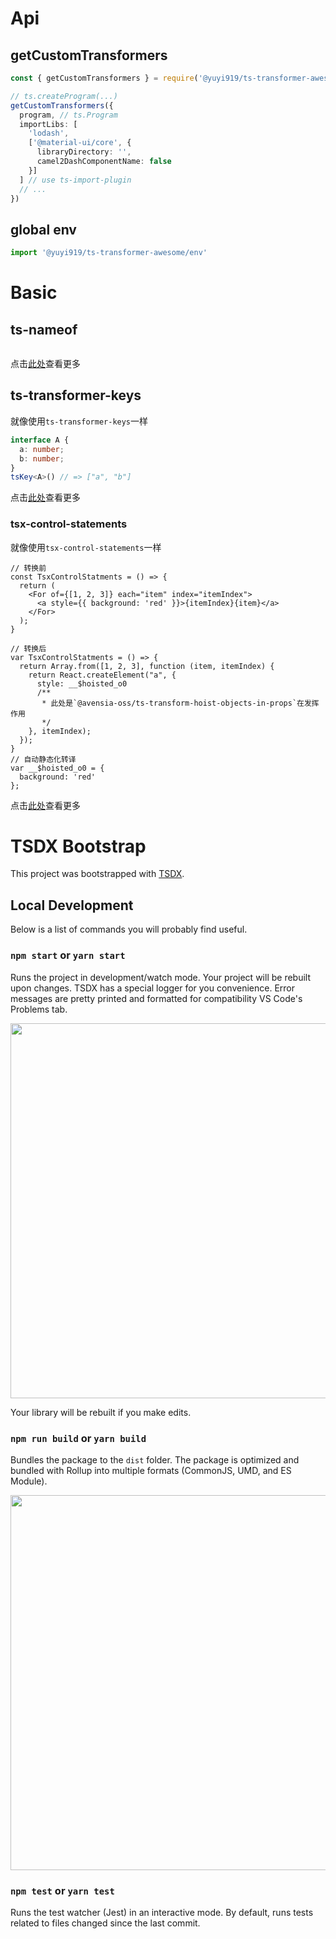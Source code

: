 # Api

## getCustomTransformers
```ts
const { getCustomTransformers } = require('@yuyi919/ts-transformer-awesome')

// ts.createProgram(...)
getCustomTransformers({
  program, // ts.Program
  importLibs: [
    'lodash',
    ['@material-ui/core', {
      libraryDirectory: '',
      camel2DashComponentName: false
    }]
  ] // use ts-import-plugin
  // ...
})

``` 

## global env
```ts
import '@yuyi919/ts-transformer-awesome/env'

```

# Basic

## ts-nameof
```ts


```
点击[此处](https://github.com/dsherret/ts-nameof/tree/master/packages/ts-nameof)查看更多

## ts-transformer-keys

就像使用`ts-transformer-keys`一样
```ts
interface A {
  a: number;
  b: number;
}
tsKey<A>() // => ["a", "b"]
```

点击[此处](https://github.com/kimamula/ts-transformer-keys)查看更多

### tsx-control-statements
就像使用`tsx-control-statements`一样
```tsx
// 转换前
const TsxControlStatments = () => {
  return (
    <For of={[1, 2, 3]} each="item" index="itemIndex">
      <a style={{ background: 'red' }}>{itemIndex}{item}</a>
    </For>
  );
}

// 转换后
var TsxControlStatments = () => {
  return Array.from([1, 2, 3], function (item, itemIndex) {
    return React.createElement("a", {
      style: __$hoisted_o0
      /**
       * 此处是`@avensia-oss/ts-transform-hoist-objects-in-props`在发挥作用 
       */
    }, itemIndex);
  });
}
// 自动静态化转译
var __$hoisted_o0 = {
  background: 'red'
};

```
点击[此处](https://github.com/KonstantinSimeonov/tsx-control-statements)查看更多



# TSDX Bootstrap

This project was bootstrapped with [TSDX](https://github.com/jaredpalmer/tsdx).

## Local Development

Below is a list of commands you will probably find useful.

### `npm start` or `yarn start`

Runs the project in development/watch mode. Your project will be rebuilt upon changes. TSDX has a special logger for you convenience. Error messages are pretty printed and formatted for compatibility VS Code's Problems tab.

<img src="https://user-images.githubusercontent.com/4060187/52168303-574d3a00-26f6-11e9-9f3b-71dbec9ebfcb.gif" width="600" />

Your library will be rebuilt if you make edits.

### `npm run build` or `yarn build`

Bundles the package to the `dist` folder.
The package is optimized and bundled with Rollup into multiple formats (CommonJS, UMD, and ES Module).

<img src="https://user-images.githubusercontent.com/4060187/52168322-a98e5b00-26f6-11e9-8cf6-222d716b75ef.gif" width="600" />

### `npm test` or `yarn test`

Runs the test watcher (Jest) in an interactive mode.
By default, runs tests related to files changed since the last commit.
